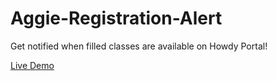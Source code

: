 # Aggie-Registration-Alert

Get notified when filled classes are available on Howdy Portal!

[Live Demo](http://aggieregistrationalert.herokuapp.com/)
